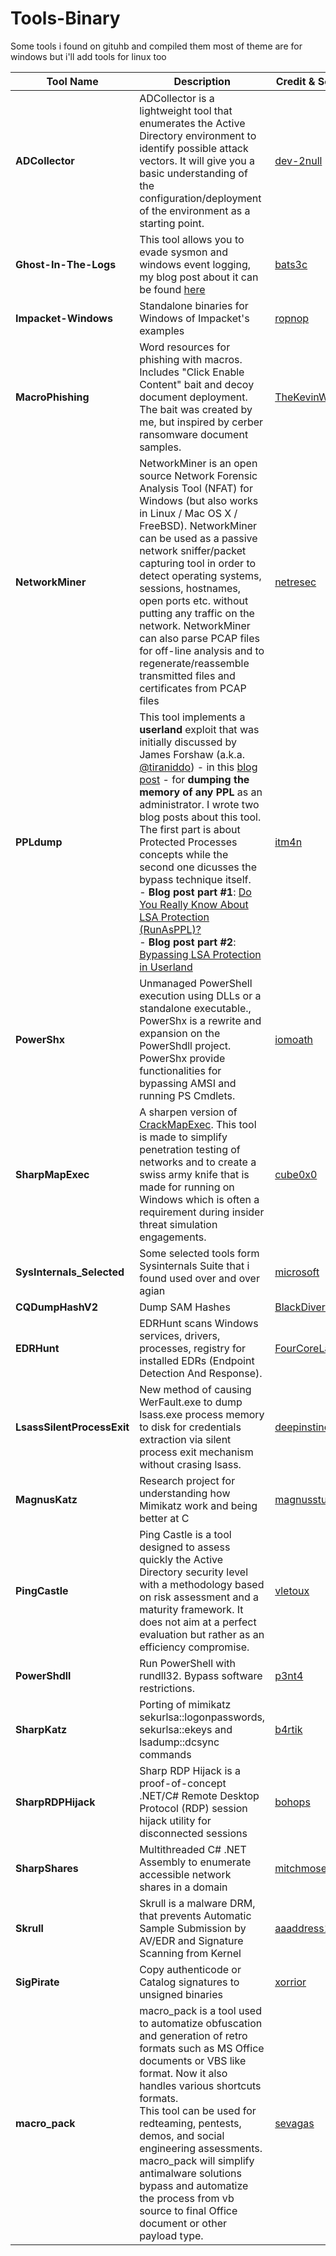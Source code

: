 # Tools-Binary 
Some tools i found on gituhb and compiled them 
most of theme are for windows but i'll add tools for linux too

| Tool Name| Description | Credit & Source |
| --------------- | --------------- | --------------- |
| **ADCollector** | ADCollector is a lightweight tool that enumerates the Active Directory environment to identify possible attack vectors. It will give you a basic understanding of the configuration/deployment of the environment as a starting point.|[dev-2null](https://github.com/dev-2null/ADCollector)
| **Ghost-In-The-Logs** |This tool allows you to evade sysmon and windows event logging, my blog post about it can be found [here](https://blog.dylan.codes/evading-sysmon-and-windows-event-logging/)| [bats3c](https://github.com/bats3c/Ghost-In-The-Logs)
|**Impacket-Windows** |Standalone binaries for Windows of Impacket's examples| [ropnop](https://github.com/ropnop/impacket_static_binaries)
|**MacroPhishing** |Word resources for phishing with macros. Includes "Click Enable Content" bait and decoy document deployment. The bait was created by me, but inspired by cerber ransomware document samples.|[TheKevinWang](https://github.com/TheKevinWang/MacroPhishing)
|**NetworkMiner** |NetworkMiner is an open source Network Forensic Analysis Tool (NFAT) for Windows (but also works in Linux / Mac OS X / FreeBSD). NetworkMiner can be used as a passive network sniffer/packet capturing tool in order to detect operating systems, sessions, hostnames, open ports etc. without putting any traffic on the network. NetworkMiner can also parse PCAP files for off-line analysis and to regenerate/reassemble transmitted files and certificates from PCAP files|[netresec](https://www.netresec.com/?page=networkminer)
|**PPLdump**|This tool implements a __userland__ exploit that was initially discussed by James Forshaw (a.k.a. [@tiraniddo](https://twitter.com/tiraniddo)) - in this [blog post](https://googleprojectzero.blogspot.com/2018/08/windows-exploitation-tricks-exploiting.html) - for __dumping the memory of any PPL__ as an administrator. I wrote two blog posts about this tool. The first part is about Protected Processes concepts while the second one dicusses the bypass technique itself.<br> - __Blog post part #1__: [Do You Really Know About LSA Protection (RunAsPPL)?](https://itm4n.github.io/lsass-runasppl/) <br>- __Blog post part #2__: [Bypassing LSA Protection in Userland](https://blog.scrt.ch/2021/04/22/bypassing-lsa-protection-in-userland/) | [itm4n](https://github.com/itm4n/PPLdump)
|**PowerShx**|Unmanaged PowerShell execution using DLLs or a standalone executable., PowerShx is a rewrite and expansion on the PowerShdll project. PowerShx provide functionalities for bypassing AMSI and running PS Cmdlets.|[iomoath](https://github.com/iomoath/PowerShx)
|**SharpMapExec**|A sharpen version of [CrackMapExec](https://github.com/byt3bl33d3r/CrackMapExec). This tool is made to simplify penetration testing of networks and to create a swiss army knife that is made for running on Windows which is often a requirement during insider threat simulation engagements.|[cube0x0](https://github.com/cube0x0/SharpMapExec)
|**SysInternals_Selected** | Some selected tools form Sysinternals Suite that i found used over and over agian| [microsoft](https://docs.microsoft.com/en-us/sysinternals/downloads/)
|**CQDumpHashV2** |Dump SAM Hashes |[BlackDiverX](https://github.com/BlackDiverX/cqtools)
|**EDRHunt** | EDRHunt scans Windows services, drivers, processes, registry for installed EDRs (Endpoint Detection And Response). | [FourCoreLabs](https://github.com/FourCoreLabs/EDRHunt)
|**LsassSilentProcessExit** |New method of causing WerFault.exe to dump lsass.exe process memory to disk for credentials extraction via silent process exit mechanism without crasing lsass.|[deepinstinct](https://github.com/deepinstinct/LsassSilentProcessExit)
|**MagnusKatz**| Research project for understanding how Mimikatz work and being better at C | [magnusstubman](https://github.com/magnusstubman/MagnusKatz)
|**PingCastle** |Ping Castle is a tool designed to assess quickly the Active Directory security level with a methodology based on risk assessment and a maturity framework. It does not aim at a perfect evaluation but rather as an efficiency compromise.|[vletoux](https://github.com/vletoux/pingcastle)
|**PowerShdll** |Run PowerShell with rundll32. Bypass software restrictions.|[p3nt4](https://github.com/p3nt4/PowerShdll)
|**SharpKatz**|Porting of mimikatz sekurlsa::logonpasswords, sekurlsa::ekeys and lsadump::dcsync commands |[b4rtik](https://github.com/b4rtik/SharpKatz)
|**SharpRDPHijack** |Sharp RDP Hijack is a proof-of-concept .NET/C# Remote Desktop Protocol (RDP) session hijack utility for disconnected sessions|[bohops](https://github.com/bohops/SharpRDPHijack)
|**SharpShares** | Multithreaded C# .NET Assembly to enumerate accessible network shares in a domain | [mitchmoser](https://github.com/mitchmoser/SharpShares)
|**Skrull**| Skrull is a malware DRM, that prevents Automatic Sample Submission by AV/EDR and Signature Scanning from Kernel | [aaaddress1](https://github.com/aaaddress1/Skrull)
|**SigPirate**| Copy authenticode or Catalog signatures to unsigned binaries | [xorrior](https://github.com/xorrior/Random-CSharpTools)
|**macro_pack** |macro_pack is a tool used to automatize obfuscation and generation of retro formats such as MS Office documents or VBS like format. Now it also handles various shortcuts formats.<br> This tool can be used for redteaming, pentests, demos, and social engineering assessments. macro_pack will simplify antimalware solutions bypass and automatize the process from vb source to final Office document or other payload type.|[sevagas](https://github.com/sevagas/macro_pack)
